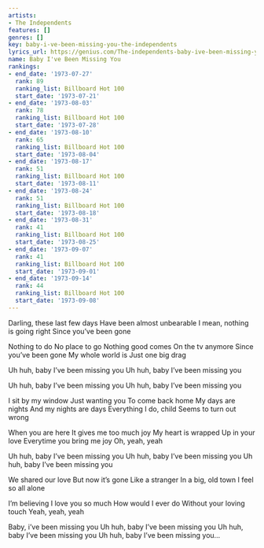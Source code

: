 ```yaml
---
artists:
- The Independents
features: []
genres: []
key: baby-i-ve-been-missing-you-the-independents
lyrics_url: https://genius.com/The-independents-baby-ive-been-missing-you-lyrics
name: Baby I've Been Missing You
rankings:
- end_date: '1973-07-27'
  rank: 89
  ranking_list: Billboard Hot 100
  start_date: '1973-07-21'
- end_date: '1973-08-03'
  rank: 78
  ranking_list: Billboard Hot 100
  start_date: '1973-07-28'
- end_date: '1973-08-10'
  rank: 65
  ranking_list: Billboard Hot 100
  start_date: '1973-08-04'
- end_date: '1973-08-17'
  rank: 51
  ranking_list: Billboard Hot 100
  start_date: '1973-08-11'
- end_date: '1973-08-24'
  rank: 51
  ranking_list: Billboard Hot 100
  start_date: '1973-08-18'
- end_date: '1973-08-31'
  rank: 41
  ranking_list: Billboard Hot 100
  start_date: '1973-08-25'
- end_date: '1973-09-07'
  rank: 41
  ranking_list: Billboard Hot 100
  start_date: '1973-09-01'
- end_date: '1973-09-14'
  rank: 44
  ranking_list: Billboard Hot 100
  start_date: '1973-09-08'
---
```

Darling, these last few days
Have been almost unbearable
I mean, nothing is going right
Since you’ve been gone

Nothing to do
No place to go
Nothing good comes
On the tv anymore
Since you’ve been gone
My whole world is
Just one big drag

Uh huh, baby
I’ve been missing you
Uh huh, baby
I’ve been missing you

Uh huh, baby
I’ve been missing you
Uh huh, baby
I’ve been missing you

I sit by my window
Just wanting you
To come back home
My days are nights
And my nights are days
Everything I do, child
Seems to turn out wrong

When you are here
It gives me too much joy
My heart is wrapped
Up in your love
Everytime you bring me joy
Oh, yeah, yeah

Uh huh, baby
I’ve been missing you
Uh huh, baby
I’ve been missing you
Uh huh, baby
I’ve been missing you

We shared our love
But now it’s gone
Like a stranger
In a big, old town
I feel so all alone

I’m believing
I love you so much
How would I ever do
Without your loving touch
Yeah, yeah, yeah

Baby, i’ve been missing you
Uh huh, baby
I’ve been missing you
Uh huh, baby
I’ve been missing you
Uh huh, baby
I’ve been missing you…
